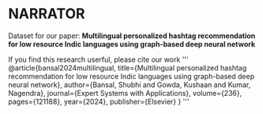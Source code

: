 # NARRATOR

Dataset for our paper: **Multilingual personalized hashtag recommendation for low resource Indic languages using graph-based deep neural network**

If you find this research userful, please cite our work
'''
@article{bansal2024multilingual,
  title={Multilingual personalized hashtag recommendation for low resource Indic languages using graph-based deep neural network},
  author={Bansal, Shubhi and Gowda, Kushaan and Kumar, Nagendra},
  journal={Expert Systems with Applications},
  volume={236},
  pages={121188},
  year={2024},
  publisher={Elsevier}
}
'''
